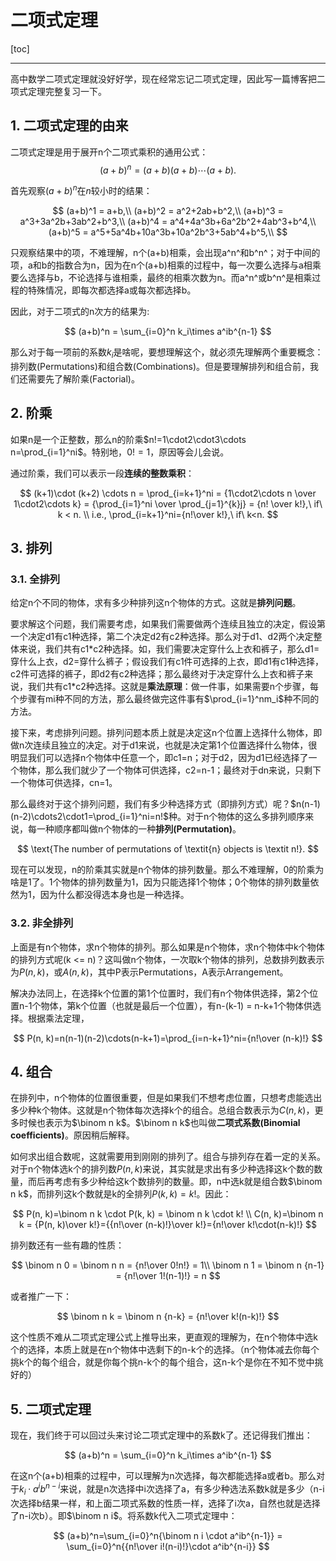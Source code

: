 # 二项式定理

[toc]

---

高中数学二项式定理就没好好学，现在经常忘记二项式定理，因此写一篇博客把二项式定理完整复习一下。

## 1. 二项式定理的由来

二项式定理是用于展开n个二项式乘积的通用公式：
$$
(a+b)^n=(a+b)(a+b)\cdots(a+b).
$$

首先观察$(a+b)^n$在$n$较小时的结果：

$$
(a+b)^1 = a+b,\\
(a+b)^2 = a^2+2ab+b^2,\\
(a+b)^3 = a^3+3a^2b+3ab^2+b^3,\\
(a+b)^4 = a^4+4a^3b+6a^2b^2+4ab^3+b^4,\\
(a+b)^5 = a^5+5a^4b+10a^3b+10a^2b^3+5ab^4+b^5,\\
$$

只观察结果中的项，不难理解，n个(a+b)相乘，会出现a^n^和b^n^；对于中间的项，a和b的指数合为n，因为在n个(a+b)相乘的过程中，每一次要么选择与a相乘要么选择与b，不论选择与谁相乘，最终的相乘次数为n。而a^n^或b^n^是相乘过程的特殊情况，即每次都选择a或每次都选择b。

因此，对于二项式的n次方的结果为:

$$
(a+b)^n = \sum_{i=0}^n k_i\times a^ib^{n-1}
$$

那么对于每一项前的系数$k_i$是啥呢，要想理解这个，就必须先理解两个重要概念：排列数(Permutations)和组合数(Combinations)。但是要理解排列和组合前，我们还需要先了解阶乘(Factorial)。

## 2. 阶乘

如果n是一个正整数，那么n的阶乘$n!=1\cdot2\cdot3\cdots n=\prod_{i=1}^ni$。特别地，$0!=1$，原因等会儿会说。

通过阶乘，我们可以表示一段**连续的整数乘积**：

$$
(k+1)\cdot (k+2) \cdots n = \prod_{i=k+1}^ni = {1\cdot2\cdots n \over 1\cdot2\cdots k} = {\prod_{i=1}^ni \over \prod_{j=1}^{k}j} = {n! \over k!},\ if\ k < n. \\
i.e., \prod_{i=k+1}^ni={n!\over k!},\ if\ k<n.
$$

## 3. 排列

### 3.1. 全排列

给定n个不同的物体，求有多少种排列这n个物体的方式。这就是**排列问题**。

要求解这个问题，我们需要考虑，如果我们需要做两个连续且独立的决定，假设第一个决定d1有c1种选择，第二个决定d2有c2种选择。那么对于d1、d2两个决定整体来说，我们共有c1\*c2种选择。如，我们需要决定穿什么上衣和裤子，那么d1=穿什么上衣，d2=穿什么裤子；假设我们有c1件可选择的上衣，即d1有c1种选择，c2件可选择的裤子，即d2有c2种选择；那么最终对于决定穿什么上衣和裤子来说，我们共有c1\*c2种选择。这就是**乘法原理**：做一件事，如果需要n个步骤，每个步骤有mi种不同的方法，那么最终做完这件事有$\prod_{i=1}^nm_i$种不同的方法。

接下来，考虑排列问题。排列问题本质上就是决定这n个位置上选择什么物体，即做n次连续且独立的决定。对于d1来说，也就是决定第1个位置选择什么物体，很明显我们可以选择n个物体中任意一个，即c1=n；对于d2，因为d1已经选择了一个物体，那么我们就少了一个物体可供选择，c2=n-1；最终对于dn来说，只剩下一个物体可供选择，cn=1。

那么最终对于这个排列问题，我们有多少种选择方式（即排列方式）呢？$n(n-1)(n-2)\cdots2\cdot1=\prod_{i=1}^ni=n!$种。对于n个物体的这么多排列顺序来说，每一种顺序都叫做n个物体的一种**排列(Permutation)**。

$$
\text{The number of permutations of \textit{n} objects is \textit n!}.
$$

现在可以发现，n的阶乘其实就是n个物体的排列数量。那么不难理解，0的阶乘为啥是1了。1个物体的排列数量为1，因为只能选择1个物体；0个物体的排列数量依然为1，因为什么都没得选本身也是一种选择。

### 3.2. 非全排列

上面是有n个物体，求n个物体的排列。那么如果是n个物体，求n个物体中k个物体的排列方式呢(k <= n)？这叫做n个物体，一次取k个物体的排列，总数排列数表示为$P(n, k)$，或$A(n, k)$，其中P表示Permutations，A表示Arrangement。

解决办法同上，在选择k个位置的第1个位置时，我们有n个物体供选择，第2个位置n-1个物体，第k个位置（也就是最后一个位置），有n-(k-1) = n-k+1个物体供选择。根据乘法定理，

$$
P(n, k)=n(n-1)(n-2)\cdots(n-k+1)=\prod_{i=n-k+1}^ni={n!\over (n-k)!}
$$

## 4. 组合

在排列中，n个物体的位置很重要，但是如果我们不想考虑位置，只想考虑能选出多少种k个物体。这就是n个物体每次选择k个的组合。总组合数表示为$C(n, k)$，更多时候也表示为$\binom n k$。$\binom n k$也叫做**二项式系数(Binomial coefficients)**。原因稍后解释。

如何求出组合数呢，这就需要用到刚刚的排列了。组合与排列存在着一定的关系。对于n个物体选k个的排列数$P(n, k)$来说，其实就是求出有多少种选择这k个数的数量，而后再考虑有多少种给这k个数排列的数量。即，n中选k就是组合数$\binom n k$，而排列这k个数就是k的全排列$P(k, k)=k!$。因此：

$$
P(n, k)=\binom n k \cdot P(k, k) = \binom n k \cdot k! \\
C(n, k)=\binom n k = {P(n, k)\over k!}={{n!\over (n-k)!}\over k!}={n!\over k!\cdot(n-k)!}
$$

排列数还有一些有趣的性质：

$$
\binom n 0 = \binom n n = {n!\over 0!n!} = 1\\
\binom n 1 = \binom n {n-1} = {n!\over 1!(n-1)!} = n
$$

或者推广一下：

$$
\binom n k = \binom n {n-k} = {n!\over k!(n-k)!}
$$

这个性质不难从二项式定理公式上推导出来，更直观的理解为，在n个物体中选k个的选择，本质上就是在n个物体中选剩下的n-k个的选择。（n个物体减去你每个挑k个的每个组合，就是你每个挑n-k个的每个组合，这n-k个是你在不知不觉中挑好的）

## 5. 二项式定理

现在，我们终于可以回过头来讨论二项式定理中的系数k了。还记得我们推出：

$$
(a+b)^n = \sum_{i=0}^n k_i\times a^ib^{n-1}
$$

在这n个(a+b)相乘的过程中，可以理解为n次选择，每次都能选择a或者b。那么对于$k_i\cdot a^ib^{n-i}$来说，就是n次选择中i次选择了a，有多少种选法系数k就是多少（n-i次选择b结果一样，和上面二项式系数的性质一样，选择了i次a，自然也就是选择了n-i次b）。即$\binom n i$。将系数k代入二项式定理中：

$$
(a+b)^n=\sum_{i=0}^n{\binom n i \cdot a^ib^{n-1}} = \sum_{i=0}^n{{n!\over i!(n-i)!}\cdot a^ib^{n-i}}
$$
